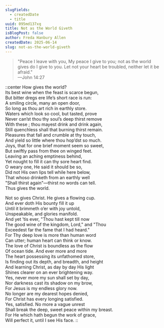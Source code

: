 ```yaml
---
slugFields:
  - createdDate
  - title
uuid: 095md137xq
title: Not as the World Giveth
isBlogPost: false
author: Freda Hanbury Allen
createdDate: 2025-06-14
slug: not-as-the-world-giveth
---
```

> "Peace I leave with you, My peace I give to you; not as the world gives do I give to you. Let not your heart be troubled, neither let it be afraid."\
> —John 14:27



::center
How gives the world?\
Its best wine when the feast is scarce begun,\
But bitter dregs ere life’s short race is run:\
A smiling circle, many an open door,\
So long as thou art rich in earthly store.\
Waters which look so cool, but tasted, prove\
Never can’st thou thy soul’s deep thirst remove\
With these ; thou mayest drink and drink again,\
Still quenchless shall that burning thirst remain.\
Pleasures that fall and crumble at thy touch,\
And yield so little where thou hop’dst so much.\
Joys, that for one brief moment seem so sweet,\
But swiftly pass from thee on winged feet.\
Leaving an aching emptiness behind,\
Yet nought to fill it can thy sore heart find.\
O weary one, He said it should be so,\
Did not His own lips tell while here below,\
That whoso drinketh from an earthly well\
"Shall thirst again"—thirst no words can tell.\
  Thus gives the world.

Not so gives Christ. He gives a flowing cup.\
And ever doth His bounty fill it up\
Until it brimmeth o’er with joy untold,\
Unspeakable, and glories manifold.\
And yet ’tis ever, "Thou hast kept till now\
The good wine of the kingdom, Lord," and "Thou\
Exceedest far the fame that I had heard."\
For Thy deep love is more than human word\
Can utter; human heart can think or know.\
The love of Christ is boundless as the flow\
Of ocean tide. And ever more and more\
The heart possessing its unfathomed store,\
Is finding out its depth, and breadth, and height\
And learning Christ, as day by day His light\
Shines clearer on an ever brightening way.\
Yes, never more my sun shall set by day,\
Nor darkness cast its shadow on my brow,\
For Jesus is my endless glory now.\
No longer are my dearest hopes denied,\
For Christ has every longing satisfied.\
Yes, satisfied. No more a vague unrest\
Shall break the deep, sweet peace within my breast.\
For He which hath begun the work of grace,\
Will perfect it, until I see His face.
::
